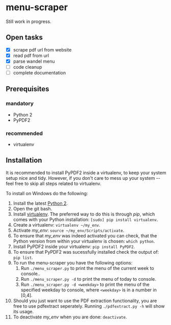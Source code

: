 # menu-scraper

Still work in progress.

## Open tasks
- [x] scrape pdf url from website
- [x] read pdf from url
- [x] parse wandel menu
- [ ] code cleanup
- [ ] complete documentation

## Prerequisites

### mandatory
- Python 2
- PyPDF2

### recommended
- virtualenv

## Installation

It is recommended to install PyPDF2 inside a virtualenv, to keep your system setup nice and tidy. However, if you don't care to mess up your system -- feel free to skip all steps related to virtualenv.

To install on Windows do the following:

1. Install the latest [Python 2](https://www.python.org/download/).
2. Open the git bash.
3. Install [virtualenv](https://virtualenv.pypa.io/en/stable/installation/). The preferred way to do this is through *pip*, which comes with your Python installation: `[sudo] pip install virtualenv`.
4. Create a virtualenv: `virtualenv ~/my_env`.
5. Activate *my_env*: `source ~/my_env/Scripts/activate`.
6. To ensure that *my_env* was indeed activated you can check, that the Python version from within your virtualenv is chosen: `which python`.
7. Install PyPDF2 inside your virtualenv: `pip install PyPDF2`.
8. To ensure that PyPDF2 was sucessfully installed check the output of: `pip list`.
9. To run the menu-scraper you have the following options:
    1. Run `./menu_scraper.py` to print the menu of the current week to console..
    2. Run `./menu_scraper.py -d` to print the menu of today to console.
    3. Run `./menu_scraper.py -d <weekday>` to print the menu of the specified weekday to console, where `<weekday>` is in a number in [0,4].
10. Should you just want to use the PDF extraction functionality, you are free to use pdfextract seperately. Running `./pdfextract.py -h` will show its usage.
11. To deactivate *my_env* when you are done: `deactivate`.
